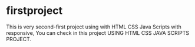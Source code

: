 # firstproject
This is very second-first project using with HTML CSS Java Scripts with responsive, 
You can check in this project USING HTML CSS  JAVA SCRIPTS PROJECT.  
